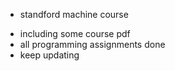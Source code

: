 * standford machine course
- including some course pdf
- all programming assignments done 
- keep updating
